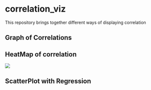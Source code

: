 # correlation_viz

This repository brings together different ways of displaying correlation

## Graph of Correlations

## HeatMap of correlation

<img src='https://www.kaggleusercontent.com/kf/22614010/eyJhbGciOiJkaXIiLCJlbmMiOiJBMTI4Q0JDLUhTMjU2In0..ZFt97qlSrQXApC0Lp8sN_A.6nzQDrLHrdjseL56p_60TPWQVsHruux_KCX2nDG-GiM-XqH6F2XghwtNKC-vEgMSltyArQVnR_c_Sx49gkUWTa4az8OcV0OBpx_RFvtF2qfCHlhrkYTjhXIBZpWvFXUcdpLwaal7MJRNCNwvvcffatG9fPotKCNHWxb8q1udMTLnrq85a0ftEUSMvyZMfLT7KgE9l0Z-PUsnLPEHUhFSKA.2m6DdF6JOK0A-Ju1kYg8wA/__results___files/__results___5_0.png'>


## ScatterPlot with Regression
